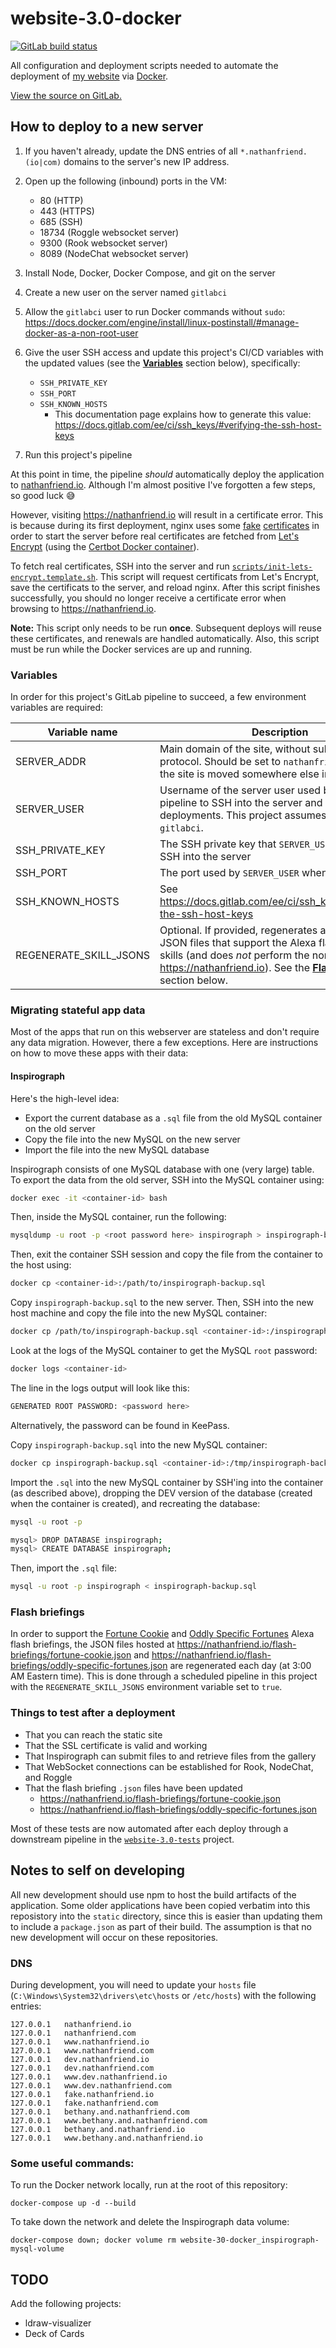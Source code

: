 # website-3.0-docker

<a href="https://gitlab.com/nfriend/website-3.0-docker/pipelines/latest"
  target="_blank"><img
  src="https://gitlab.com/nfriend/website-3.0-docker/badges/master/pipeline.svg"
  alt="GitLab build status"></a>

All configuration and deployment scripts needed to automate the deployment of
[my website](https://nathanfriend.io/) via [Docker](https://www.docker.com/).

[View the source on GitLab.](https://gitlab.com/nfriend/website-3.0-docker)

## How to deploy to a new server

1. If you haven't already, update the DNS entries of all
   `*.nathanfriend.(io|com)` domains to the server's new IP address.
1. Open up the following (inbound) ports in the VM:

   - 80 (HTTP)
   - 443 (HTTPS)
   - 685 (SSH)
   - 18734 (Roggle websocket server)
   - 9300 (Rook websocket server)
   - 8089 (NodeChat websocket server)

1. Install Node, Docker, Docker Compose, and git on the server
1. Create a new user on the server named `gitlabci`
1. Allow the `gitlabci` user to run Docker commands without `sudo`:
   https://docs.docker.com/engine/install/linux-postinstall/#manage-docker-as-a-non-root-user
1. Give the user SSH access and update this project's CI/CD variables with the
   updated values (see the [**Variables**](#variables) section below),
   specifically:
   - `SSH_PRIVATE_KEY`
   - `SSH_PORT`
   - `SSH_KNOWN_HOSTS`
     - This documentation page explains how to generate this value:
       https://docs.gitlab.com/ee/ci/ssh_keys/#verifying-the-ssh-host-keys
1. Run this project's pipeline

At this point in time, the pipeline _should_ automatically deploy the
application to [nathanfriend.io](https://nathanfriend.io). Although I'm almost
positive I've forgotten a few steps, so good luck 😅

However, visiting https://nathanfriend.io will result in a certificate error.
This is because during its first deployment, nginx uses some
[fake](./nginx/deployed/temp.cert.pem)
[certificates](./nginx/deployed/temp.key.pem) in order to start the server
before real certificates are fetched from [Let's
Encrypt](https://letsencrypt.org/) (using the [Certbot Docker
container](https://certbot.eff.org/docs/install.html#running-with-docker)).

To fetch real certificates, SSH into the server and run
[`scripts/init-lets-encrypt.template.sh`](./scripts/init-lets-encrypt.template.sh).
This script will request certificats from Let's Encrypt, save the certificats to
the server, and reload nginx. After this script finishes successfully, you
should no longer receive a certificate error when browsing to
https://nathanfriend.io.

**Note:** This script only needs to be run **once**. Subsequent deploys will
reuse these certificates, and renewals are handled automatically. Also, this
script must be run while the Docker services are up and running.

### Variables

In order for this project's GitLab pipeline to succeed, a few environment
variables are required:

| Variable name          | Description                                                                                                                                                                                                                                      |
| ---------------------- | ------------------------------------------------------------------------------------------------------------------------------------------------------------------------------------------------------------------------------------------------ |
| SERVER_ADDR            | Main domain of the site, without subdomains or protocol. Should be set to `nathanfriend.io` unless the site is moved somewhere else in the future.                                                                                               |
| SERVER_USER            | Username of the server user used by the GitLab pipeline to SSH into the server and execute deployments. This project assumes this user is `gitlabci`.                                                                                            |
| SSH_PRIVATE_KEY        | The SSH private key that `SERVER_USER` can use to SSH into the server                                                                                                                                                                            |
| SSH_PORT               | The port used by `SERVER_USER` when SSH'ing                                                                                                                                                                                                      |
| SSH_KNOWN_HOSTS        | See https://docs.gitlab.com/ee/ci/ssh_keys/#verifying-the-ssh-host-keys                                                                                                                                                                          |
| REGENERATE_SKILL_JSONS | Optional. If provided, regenerates and deploys the JSON files that support the Alexa flash briefing skills (and does _not_ perform the normal deploy to https://nathanfriend.io). See the [**Flash briefings**](#flash-briefings) section below. |

### Migrating stateful app data

Most of the apps that run on this webserver are stateless and don't require any
data migration. However, there a few exceptions. Here are instructions on how to
move these apps with their data:

#### Inspirograph

Here's the high-level idea:

- Export the current database as a `.sql` file from the old MySQL container on
  the old server
- Copy the file into the new MySQL on the new server
- Import the file into the new MySQL database

Inspirograph consists of one MySQL database with one (very large) table. To
export the data from the old server, SSH into the MySQL container using:

```bash
docker exec -it <container-id> bash
```

Then, inside the MySQL container, run the following:

```bash
mysqldump -u root -p <root password here> inspirograph > inspirograph-backup.sql
```

Then, exit the container SSH session and copy the file from the container to the
host using:

```bash
docker cp <container-id>:/path/to/inspirograph-backup.sql
```

Copy `inspirograph-backup.sql` to the new server. Then, SSH into the new host
machine and copy the file into the new MySQL container:

```bash
docker cp /path/to/inspirograph-backup.sql <container-id>:/inspirograph-backup.sql
```

Look at the logs of the MySQL container to get the MySQL `root` password:

```bash
docker logs <container-id>
```

The line in the logs output will look like this:

```bash
GENERATED ROOT PASSWORD: <password here>
```

Alternatively, the password can be found in KeePass.

Copy `inspirograph-backup.sql` into the new MySQL container:

```bash
docker cp inspirograph-backup.sql <container-id>:/tmp/inspirograph-backup.sql
```

Import the `.sql` into the new MySQL container by SSH'ing into the container (as
described above), dropping the DEV version of the database (created when the
container is created), and recreating the database:

```bash
mysql -u root -p

mysql> DROP DATABASE inspirograph;
mysql> CREATE DATABASE inspirograph;
```

Then, import the `.sql` file:

```bash
mysql -u root -p inspirograph < inspirograph-backup.sql
```

### Flash briefings

In order to support the [Fortune
Cookie](https://www.amazon.ca/Nathan-Friend-Fortune-Cookie/dp/B07DMYQPTS) and
[Oddly Specific Fortunes](https://www.amazon.com/gp/product/B07DNTS3MP) Alexa
flash briefings, the JSON files hosted at
https://nathanfriend.io/flash-briefings/fortune-cookie.json and
https://nathanfriend.io/flash-briefings/oddly-specific-fortunes.json are
regenerated each day (at 3:00 AM Eastern time). This is done through a scheduled
pipeline in this project with the `REGENERATE_SKILL_JSONS` environment variable
set to `true`.

### Things to test after a deployment

- That you can reach the static site
- That the SSL certificate is valid and working
- That Inspirograph can submit files to and retrieve files from the gallery
- That WebSocket connections can be established for Rook, NodeChat, and Roggle
- That the flash briefing `.json` files have been updated
  - https://nathanfriend.io/flash-briefings/fortune-cookie.json
  - https://nathanfriend.io/flash-briefings/oddly-specific-fortunes.json

Most of these tests are now automated after each deploy through a downstream
pipeline in the
[`website-3.0-tests`](https://gitlab.com/nfriend/website-3.0-tests/) project.

## Notes to self on developing

All new development should use npm to host the build artifacts of the
application. Some older applications have been copied verbatim into this
reposistory into the `static` directory, since this is easier than updating them
to include a `package.json` as part of their build. The assumption is that no
new development will occur on these repositories.

### DNS

During development, you will need to update your `hosts` file
(`C:\Windows\System32\drivers\etc\hosts` or `/etc/hosts`) with the following
entries:

```
127.0.0.1   nathanfriend.io
127.0.0.1   nathanfriend.com
127.0.0.1   www.nathanfriend.io
127.0.0.1   www.nathanfriend.com
127.0.0.1   dev.nathanfriend.io
127.0.0.1   dev.nathanfriend.com
127.0.0.1   www.dev.nathanfriend.io
127.0.0.1   www.dev.nathanfriend.com
127.0.0.1   fake.nathanfriend.io
127.0.0.1   fake.nathanfriend.com
127.0.0.1   bethany.and.nathanfriend.com
127.0.0.1   www.bethany.and.nathanfriend.com
127.0.0.1   bethany.and.nathanfriend.io
127.0.0.1   www.bethany.and.nathanfriend.io
```

### Some useful commands:

To run the Docker network locally, run at the root of this repository:

`docker-compose up -d --build`

To take down the network and delete the Inspirograph data volume:

`docker-compose down; docker volume rm website-30-docker_inspirograph-mysql-volume`

## TODO

Add the following projects:

- ldraw-visualizer
- Deck of Cards
